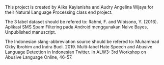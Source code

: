This project is created by Alika Kaylanisha and Audry Angelina Wijaya for their Natural Language Processing class end project. 

The 3 label dataset should be refered to: 
Rahmi, F. and Wibisono, Y.  (2016). Aplikasi SMS Spam Filtering pada Android menggunakan Naive Bayes, Unpublished manuscript.

The Indonesian slang-abbreviation source should be refered to:
Muhammad Okky Ibrohim and Indra Budi. 2019. Multi-label Hate Speech and Abusive Language Detection in Indonesian Twitter. In ALW3: 3rd Workshop on Abusive Language Online, 46-57.
